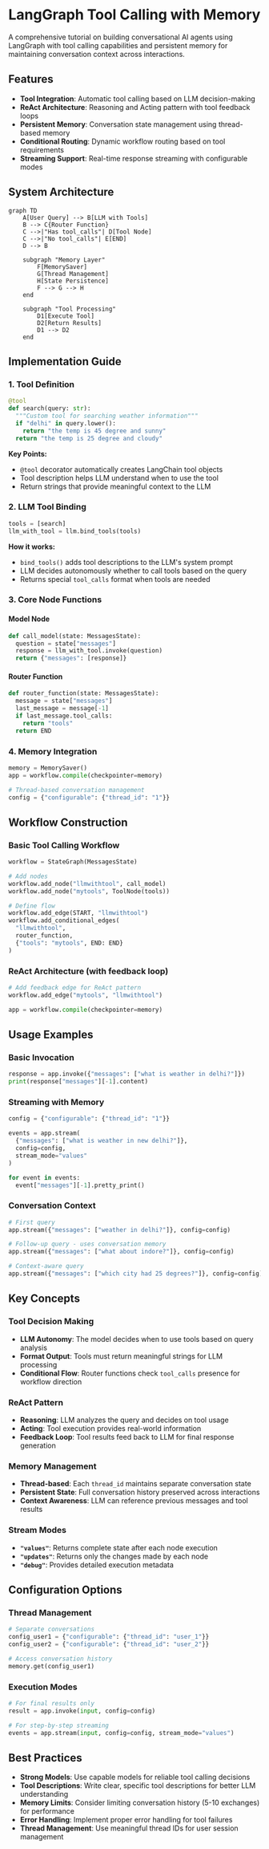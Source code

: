 # LangGraph Tool Calling with Memory

A comprehensive tutorial on building conversational AI agents using LangGraph with tool calling capabilities and persistent memory for maintaining conversation context across interactions.

## Features

- **Tool Integration**: Automatic tool calling based on LLM decision-making
- **ReAct Architecture**: Reasoning and Acting pattern with tool feedback loops
- **Persistent Memory**: Conversation state management using thread-based memory
- **Conditional Routing**: Dynamic workflow routing based on tool requirements
- **Streaming Support**: Real-time response streaming with configurable modes

## System Architecture

```mermaid
graph TD
    A[User Query] --> B[LLM with Tools]
    B --> C{Router Function}
    C -->|"Has tool_calls"| D[Tool Node]
    C -->|"No tool_calls"| E[END]
    D --> B
    
    subgraph "Memory Layer"
        F[MemorySaver]
        G[Thread Management]
        H[State Persistence]
        F --> G --> H
    end
    
    subgraph "Tool Processing"
        D1[Execute Tool]
        D2[Return Results]
        D1 --> D2
    end
```

## Implementation Guide

### 1. Tool Definition

```python
@tool
def search(query: str):
  """Custom tool for searching weather information"""
  if "delhi" in query.lower():
    return "the temp is 45 degree and sunny"
  return "the temp is 25 degree and cloudy"
```

**Key Points:**
- `@tool` decorator automatically creates LangChain tool objects
- Tool description helps LLM understand when to use the tool
- Return strings that provide meaningful context to the LLM

### 2. LLM Tool Binding

```python
tools = [search]
llm_with_tool = llm.bind_tools(tools)
```

**How it works:**
- `bind_tools()` adds tool descriptions to the LLM's system prompt
- LLM decides autonomously whether to call tools based on the query
- Returns special `tool_calls` format when tools are needed

### 3. Core Node Functions

#### Model Node
```python
def call_model(state: MessagesState):
  question = state["messages"]
  response = llm_with_tool.invoke(question)
  return {"messages": [response]}
```

#### Router Function
```python
def router_function(state: MessagesState):
  message = state["messages"]
  last_message = message[-1]
  if last_message.tool_calls:
    return "tools"
  return END
```

### 4. Memory Integration

```python
memory = MemorySaver()
app = workflow.compile(checkpointer=memory)

# Thread-based conversation management
config = {"configurable": {"thread_id": "1"}}
```

## Workflow Construction

### Basic Tool Calling Workflow

```python
workflow = StateGraph(MessagesState)

# Add nodes
workflow.add_node("llmwithtool", call_model)
workflow.add_node("mytools", ToolNode(tools))

# Define flow
workflow.add_edge(START, "llmwithtool")
workflow.add_conditional_edges(
  "llmwithtool",
  router_function,
  {"tools": "mytools", END: END}
)
```

### ReAct Architecture (with feedback loop)

```python
# Add feedback edge for ReAct pattern
workflow.add_edge("mytools", "llmwithtool")

app = workflow.compile(checkpointer=memory)
```

## Usage Examples

### Basic Invocation
```python
response = app.invoke({"messages": ["what is weather in delhi?"]})
print(response["messages"][-1].content)
```

### Streaming with Memory
```python
config = {"configurable": {"thread_id": "1"}}

events = app.stream(
  {"messages": ["what is weather in new delhi?"]},
  config=config,
  stream_mode="values"
)

for event in events:
  event["messages"][-1].pretty_print()
```

### Conversation Context
```python
# First query
app.stream({"messages": ["weather in delhi?"]}, config=config)

# Follow-up query - uses conversation memory
app.stream({"messages": ["what about indore?"]}, config=config) 

# Context-aware query
app.stream({"messages": ["which city had 25 degrees?"]}, config=config)
```

## Key Concepts

### Tool Decision Making
- **LLM Autonomy**: The model decides when to use tools based on query analysis
- **Format Output**: Tools must return meaningful strings for LLM processing
- **Conditional Flow**: Router functions check `tool_calls` presence for workflow direction

### ReAct Pattern
- **Reasoning**: LLM analyzes the query and decides on tool usage
- **Acting**: Tool execution provides real-world information
- **Feedback Loop**: Tool results feed back to LLM for final response generation

### Memory Management
- **Thread-based**: Each `thread_id` maintains separate conversation state
- **Persistent State**: Full conversation history preserved across interactions
- **Context Awareness**: LLM can reference previous messages and tool results

### Stream Modes
- **`"values"`**: Returns complete state after each node execution
- **`"updates"`**: Returns only the changes made by each node
- **`"debug"`**: Provides detailed execution metadata

## Configuration Options

### Thread Management
```python
# Separate conversations
config_user1 = {"configurable": {"thread_id": "user_1"}}
config_user2 = {"configurable": {"thread_id": "user_2"}}

# Access conversation history
memory.get(config_user1)
```

### Execution Modes
```python
# For final results only
result = app.invoke(input, config=config)

# For step-by-step streaming
events = app.stream(input, config=config, stream_mode="values")
```

## Best Practices

- **Strong Models**: Use capable models for reliable tool calling decisions
- **Tool Descriptions**: Write clear, specific tool descriptions for better LLM understanding
- **Memory Limits**: Consider limiting conversation history (5-10 exchanges) for performance
- **Error Handling**: Implement proper error handling for tool failures
- **Thread Management**: Use meaningful thread IDs for user session management